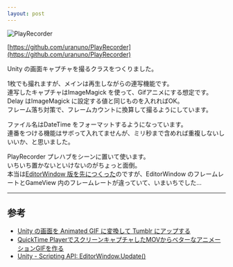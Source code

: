 ```yaml
---
layout: post
---
```


![PlayRecorder](http://uranuno.github.io/PlayRecorder/playrecorder.png)

[https://github.com/uranuno/PlayRecorder](https://github.com/uranuno/PlayRecorder)

Unity の画面キャプチャを撮るクラスをつくりました。

<!-- more -->

1枚でも撮れますが、メインは再生しながらの連写機能です。  
連写したキャプチャはImageMagick を使って、Gifアニメにする想定です。  
Delay はImageMagick に設定する値と同じものを入れればOK。  
フレーム落ち対策で、フレームカウントに換算して撮るようにしています。

ファイル名はDateTime をフォーマットするようになっています。  
連番をつける機能はサボって入れてませんが、ミリ秒まで含めれば重複しないしいいか、と思いました。

PlayRecorder プレハブをシーンに置いて使います。  
いちいち置かないといけないのがちょっと面倒。  
本当は[EditorWindow 版を先につくった](https://gist.github.com/uranuno/f558aade1b3ab1f4e3b8)のですが、EditorWindow のフレームレートとGameView 内のフレームレートが違っていて、いまいちでした…

- - -

## 参考
- [Unity の画面を Animated GIF に変換して Tumblr にアップする](https://gist.github.com/keijiro/3330732)
- [QuickTime PlayerでスクリーンキャプチャしたMOVからベターなアニメーションGIFを作る](http://genjiapp.com/blog/2014/06/04/generating-better-animated-gif-from-mov-recorded-by-quicktime-player.html)
- [Unity - Scripting API: EditorWindow.Update()](http://docs.unity3d.com/ScriptReference/EditorWindow.Update.html)
